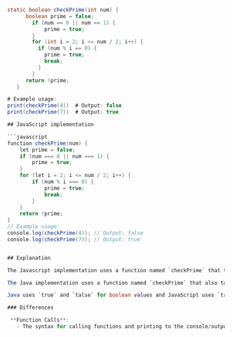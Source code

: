 

```Java
static boolean checkPrime(int num) {
      boolean prime = false;
        if (num == 0 || num == 1) {
            prime = true;
        }
        for (int i = 2; i <= num / 2; i++) {
          if (num % i == 0) {
            prime = true;
            break;
          }
        }
      return !prime;
   }

# Example usage:
print(checkPrime(4))  # Output: false
print(checkPrime(7))  # Output: true

## JavaScript implementation

```javascript
function checkPrime(num) {
    let prime = false;
    if (num === 0 || num === 1) {
        prime = true;
    }
    for (let i = 2; i <= num / 2; i++) {
        if (num % i === 0) {
            prime = true;
            break;
        }
    }
    return !prime;
}
// Example usage:
console.log(checkPrime(4)); // Output: false
console.log(checkPrime(7)); // Output: true


## Explanation

The Javascript implementation uses a function named `checkPrime` that takes a single argument `number`. It returns `True` if the number is prime, otherwise, it returns `False`.

The Java implementation uses a function named `checkPrime` that also takes a single argument `int number`. It returns `true` if the number is Prime and `false` otherwise.

Java uses `true` and `talse` for boolean values and JavaScript uses `true` and `false`.

### Differences

 **Function Calls**:
   - The syntax for calling functions and printing to the console/output is slightly different. Java uses `print()`, while JavaScript uses `console.log()`.